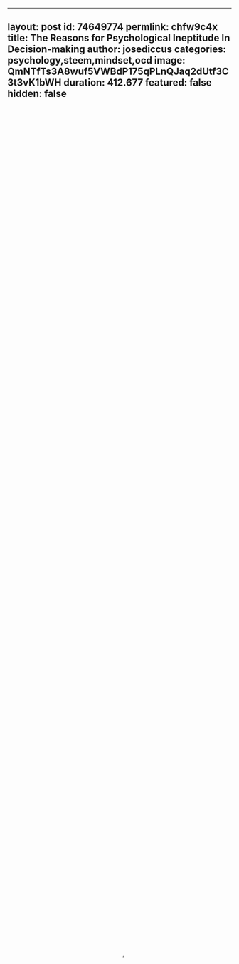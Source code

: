 
---
layout: post
id: 74649774
permlink: chfw9c4x
title:  The Reasons for Psychological Ineptitude In Decision-making
author: josediccus
categories: psychology,steem,mindset,ocd
image: QmNTfTs3A8wuf5VWBdP175qPLnQJaq2dUtf3C3t3vK1bWH
duration: 412.677
featured: false
hidden: false
---
    
<video poster="https://snap1.d.tube/ipfs/QmNTfTs3A8wuf5VWBdP175qPLnQJaq2dUtf3C3t3vK1bWH" autoplay="" id="player_html5_api" class="vjs-tech" style="width: 100%; height: 100%;" tabindex="-1" src="https://video.dtube.top/ipfs/QmWiLBJZyiLBmUZXz8fcwBD9hHRoToMkGmnghjnmrWCeKq"></video>

There are reasons as to why people can't make decisions and this is due to psychological incertitude/ineptitude, now it's really not because making decisions are difficult or because they're too weak to make it, it is because sometimes there's always a realistic tendency and an emotional tendency and people tend to embrace their emotional side instead of their realistic side,
That is the heart and the mind are two important member of a person's wholeness, and that's why sometimes people allow empathy, love, joy to take over a huge part to their decision-making and when decision-making are made based on emotion/setiments there is always a tendency that people will walk two steps backward and one step forward because they didn't embrace the realist aspect they should no matter how less endearing it may be.